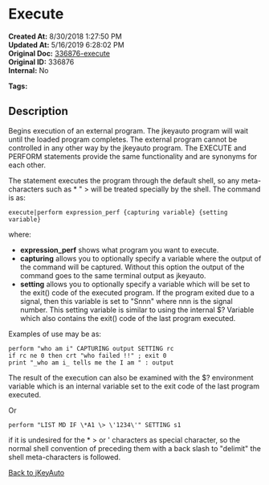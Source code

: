 # Execute

**Created At:** 8/30/2018 1:27:50 PM  
**Updated At:** 5/16/2019 6:28:02 PM  
**Original Doc:** [336876-execute](https://docs.jbase.com/48575-jkeyauto/336876-execute)  
**Original ID:** 336876  
**Internal:** No  

**Tags:**
<badge text='program profiling' vertical='middle' />

## Description

Begins execution of an external program. The jkeyauto program will wait until the loaded program completes. The external program cannot be controlled in any other way by the jkeyauto program. The EXECUTE and PERFORM statements provide the same functionality and are synonyms for each other.

The statement executes the program through the default shell, so any meta-characters such as \* " &gt; will be treated specially by the shell. The command is as:

```
execute|perform expression_perf {capturing variable} {setting variable}
```

where:

- **expression\_perf** shows what program you want to execute.
- **capturing** allows you to optionally specify a variable where the output of the command will be captured. Without this option the output of the command goes to the same terminal output as jkeyauto.
- **setting** allows you to optionally specify a variable which will be set to the exit() code of the executed program. If the program exited due to a signal, then this variable is set to "Snnn" where nnn is the signal number. This setting variable is similar to using the internal $? Variable which also contains the exit() code of the last program executed.

Examples of use may be as:

```
perform "who am i" CAPTURING output SETTING rc
if rc ne 0 then crt "who failed !!" ; exit 0
print "_who am i_ tells me the I am " : output
```

The result of the execution can also be examined with the $? environment variable which is an internal variable set to the exit code of the last program executed.

Or

```
perform "LIST MD IF \*A1 \> \'1234\'" SETTING s1
```

if it is undesired for the \* &gt; or ' characters as special character, so the normal shell convention of preceding them with a back slash to "delimit" the shell meta-characters is followed.

[Back to jKeyAuto](./../README.md)
